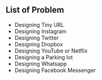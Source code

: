 ## List of Problem
* Designing Tiny URL
* Designing Instagram
* Designing Twitter
* Designing Dropbox
* Designing YouTube or Netflix
* Designing a Parking lot
* Designing Whatsapp
* Designing Facebook Messenger
